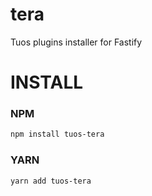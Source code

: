 # tera
Tuos plugins installer for Fastify


# INSTALL
### NPM
```bash
npm install tuos-tera
```
### YARN
```bash
yarn add tuos-tera
```